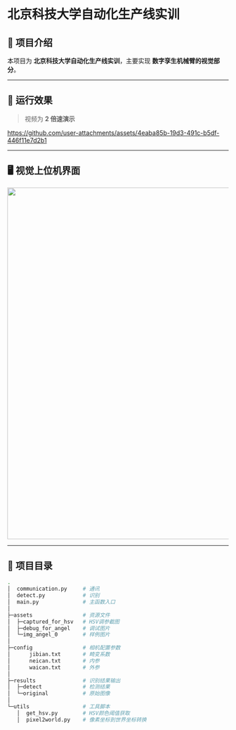 # 北京科技大学自动化生产线实训

## 📖 项目介绍
本项目为 **北京科技大学自动化生产线实训**，主要实现 **数字孪生机械臂的视觉部分**。  
 
---

## 🎥 运行效果
> 视频为 **2 倍速演示**

https://github.com/user-attachments/assets/4eaba85b-19d3-491c-b5df-446f11e7d2b1  

---

## 🖥️ 视觉上位机界面
<p align="center">
  <img src="https://github.com/user-attachments/assets/293ff6f0-baa4-4e7c-bea4-478e0bfed63e" width="800" />
</p>

---

## 📂 项目目录

```bash
.
│  communication.py     # 通讯
│  detect.py            # 识别
│  main.py              # 主函数入口
│
├─assets                # 资源文件
│  ├─captured_for_hsv   # HSV调参截图
│  ├─debug_for_angel    # 调试图片
│  └─img_angel_0        # 样例图片
│
├─config                # 相机配置参数
│      jibian.txt       # 畸变系数
│      neican.txt       # 内参
│      waican.txt       # 外参
│
├─results               # 识别结果输出
│  ├─detect             # 检测结果
│  └─original           # 原始图像
│
└─utils                 # 工具脚本
   │  get_hsv.py        # HSV颜色阈值获取
   │  pixel2world.py    # 像素坐标到世界坐标转换
